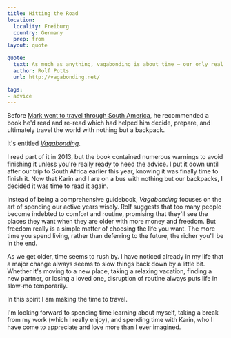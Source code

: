 ```yaml
---
title: Hitting the Road
location:
  locality: Freiburg
  country: Germany
  prep: from
layout: quote

quote:
  text: As much as anything, vagabonding is about time — our only real commodity — and how we choose to use it.
  author: Rolf Potts
  url: http://vagabonding.net/

tags:
- advice
---
```


Before [Mark went to travel through South America](http://tunafish.es), he recommended a book he'd read and re-read which had helped him decide, prepare, and ultimately travel the world with nothing but a backpack.

It's entitled _[Vagabonding](http://vagabonding.net/)_.

I read part of it in 2013, but the book contained numerous warnings to avoid finishing it unless you're really ready to heed the advice. I put it down until after our trip to South Africa earlier this year, knowing it was finally time to finish it. Now that Karin and I are on a bus with nothing but our backpacks, I decided it was time to read it again.

Instead of being a comprehensive guidebook, _Vagabonding_ focuses on the art of spending our active years wisely. Rolf suggests that too many people become indebted to comfort and routine, promising that they'll see the places they want when they are older with more money and freedom. But freedom really is a simple matter of choosing the life you want. The more time you spend living, rather than deferring to the future, the richer you'll be in the end.

As we get older, time seems to rush by. I have noticed already in my life that a major change always seems to slow things back down by a little bit. Whether it's moving to a new place, taking a relaxing vacation, finding a new partner, or losing a loved one, disruption of routine always puts life in slow-mo temporarily.

In this spirit I am making the time to travel.

I'm looking forward to spending time learning about myself, taking a break from my work (which I really enjoy), and spending time with Karin, who I have come to appreciate and love more than I ever imagined. 
